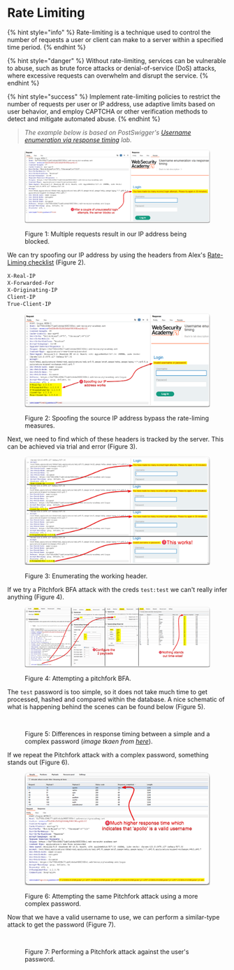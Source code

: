 # Rate Limiting

{% hint style="info" %}
Rate-limiting is a technique used to control the number of requests a user or client can make to a server within a specified time period.
{% endhint %}

{% hint style="danger" %}
Without rate-limiting, services can be vulnerable to abuse, such as brute force attacks or denial-of-service (DoS) attacks, where excessive requests can overwhelm and disrupt the service.
{% endhint %}

{% hint style="success" %}
Implement rate-limiting policies to restrict the number of requests per user or IP address, use adaptive limits based on user behavior, and employ CAPTCHA or other verification methods to detect and mitigate automated abuse.
{% endhint %}

> _The example below is based on PostSwigger's_ [_Username enumeration via response timing_](https://portswigger.net/web-security/authentication/password-based/lab-username-enumeration-via-response-timing) _lab._

<figure><img src="../../.gitbook/assets/web_auth_rate-limiting_2.avif" alt=""><figcaption><p>Figure 1: Multiple requests result in our IP address being blocked.</p></figcaption></figure>

We can try spoofing our IP address by using the headers from Alex's [Rate-Liming checklist](https://appsecexplained.gitbook.io/appsecexplained/bypassing-controls/rate-limiting#checklist) (Figure 2).

```
X-Real-IP
X-Forwarded-For
X-Originating-IP
Client-IP
True-Client-IP
```

<figure><img src="../../.gitbook/assets/web_auth_rate-limiting_3.avif" alt=""><figcaption><p>Figure 2: Spoofing the source IP address bypass the rate-liming measures.</p></figcaption></figure>

Next, we need to find which of these headers is tracked by the server. This can be achieved via trial and error (Figure 3).

<figure><img src="../../.gitbook/assets/web_auth_rate-limiting_4.png" alt=""><figcaption><p>Figure 3: Enumerating the working header.</p></figcaption></figure>

If we try a Pitchfork BFA attack with the creds `test:test` we can't really infer anything (Figure 4).

<figure><img src="../../.gitbook/assets/web_auth_rate-limiting_5.png" alt=""><figcaption><p>Figure 4: Attempting a pitchfork BFA.</p></figcaption></figure>

The `test` password is too simple, so it does not take much time to get processed, hashed and compared within the database. A nice schematic of what is happening behind the scenes can be found below (Figure 5).

<figure><img src="../../.gitbook/assets/web_auth_rate-limiting_1.avif" alt=""><figcaption><p>Figure 5: Differences in response timing between a simple and a complex password (<em>image tkaen from</em> <a href="https://academy.tcm-sec.com/p/practical-web-hacking"><em>here</em></a>).</p></figcaption></figure>

If we repeat the Pitchfork attack with a complex password, something stands out (Figure 6).

<figure><img src="../../.gitbook/assets/web_auth_rate-limiting_6.png" alt=""><figcaption><p>Figure 6: Attempting the same Pitchfork attack using a more complex password.</p></figcaption></figure>

Now that we have a valid username to use, we can perform a similar-type attack to get the password (Figure 7).

<figure><img src="../../.gitbook/assets/web_auth_rate-limiting_7.avif" alt=""><figcaption><p>Figure 7: Performing a Pitchfork attack against the user's password.</p></figcaption></figure>

